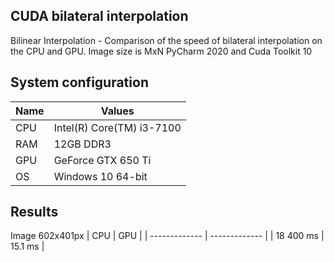 ## CUDA bilateral interpolation
Bilinear Interpolation - Comparison of the speed of bilateral interpolation on the CPU and GPU.
Image size is MxN
PyCharm 2020 and Cuda Toolkit 10

## System configuration
| Name  | Values |
| ------------- | ------------- |
| CPU | Intel(R) Core(TM) i3-7100  |
| RAM | 12GB DDR3  |
| GPU | GeForce GTX 650 Ti |  
| OS  |Windows 10 64-bit |

## Results
Image 602x401px
| CPU  | GPU |
| ------------- | ------------- |
| 18 400 ms | 15.1 ms |
